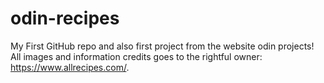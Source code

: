 # odin-recipes
My First GitHub repo and also first project from the website odin projects!
All images and information credits goes to the rightful owner: https://www.allrecipes.com/.
